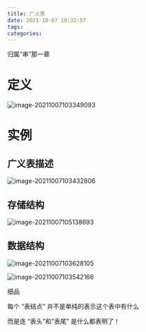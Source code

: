 ```yaml
---
title: 广义表
date: 2021-10-07 10:32:57
tags:
categories:
---
```


 归属“串”那一章

# 定义

![image-20211007103349093](https://gitee.com/simple_one1/pic/raw/master/image-20211007103349093.png)



# 实例

## 广义表描述

![image-20211007103432806](https://gitee.com/simple_one1/pic/raw/master/image-20211007103432806.png)

## 存储结构

![image-20211007105138693](https://gitee.com/simple_one1/pic/raw/master/image-20211007105138693.png)



## 数据结构

![image-20211007103628105](https://gitee.com/simple_one1/pic/raw/master/image-20211007103628105.png)

![image-20211007103542166](https://gitee.com/simple_one1/pic/raw/master/image-20211007103542166.png)

细品

每个 “表结点” 并不是单纯的表示这个表中有什么

而是连 “表头”和“表尾” 是什么都表明了！